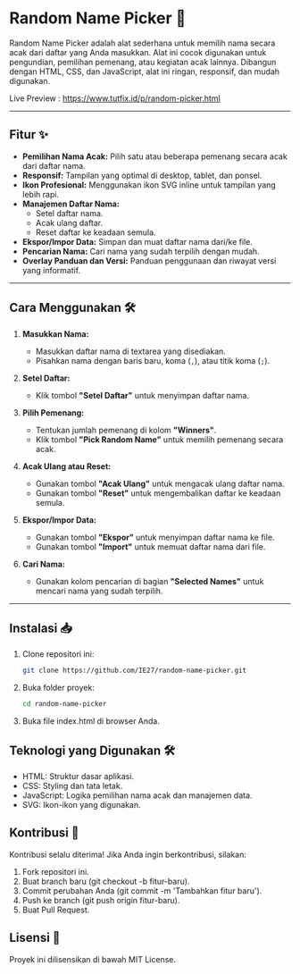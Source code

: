 # Random Name Picker 🎲

Random Name Picker adalah alat sederhana untuk memilih nama secara acak dari daftar yang Anda masukkan. Alat ini cocok digunakan untuk pengundian, pemilihan pemenang, atau kegiatan acak lainnya. Dibangun dengan HTML, CSS, dan JavaScript, alat ini ringan, responsif, dan mudah digunakan.

Live Preview : https://www.tutfix.id/p/random-picker.html

---

## Fitur ✨

- **Pemilihan Nama Acak:** Pilih satu atau beberapa pemenang secara acak dari daftar nama.
- **Responsif:** Tampilan yang optimal di desktop, tablet, dan ponsel.
- **Ikon Profesional:** Menggunakan ikon SVG inline untuk tampilan yang lebih rapi.
- **Manajemen Daftar Nama:**
  - Setel daftar nama.
  - Acak ulang daftar.
  - Reset daftar ke keadaan semula.
- **Ekspor/Impor Data:** Simpan dan muat daftar nama dari/ke file.
- **Pencarian Nama:** Cari nama yang sudah terpilih dengan mudah.
- **Overlay Panduan dan Versi:** Panduan penggunaan dan riwayat versi yang informatif.

---

## Cara Menggunakan 🛠️

1. **Masukkan Nama:**
   - Masukkan daftar nama di textarea yang disediakan.
   - Pisahkan nama dengan baris baru, koma (`,`), atau titik koma (`;`).

2. **Setel Daftar:**
   - Klik tombol **"Setel Daftar"** untuk menyimpan daftar nama.

3. **Pilih Pemenang:**
   - Tentukan jumlah pemenang di kolom **"Winners"**.
   - Klik tombol **"Pick Random Name"** untuk memilih pemenang secara acak.

4. **Acak Ulang atau Reset:**
   - Gunakan tombol **"Acak Ulang"** untuk mengacak ulang daftar nama.
   - Gunakan tombol **"Reset"** untuk mengembalikan daftar ke keadaan semula.

5. **Ekspor/Impor Data:**
   - Gunakan tombol **"Ekspor"** untuk menyimpan daftar nama ke file.
   - Gunakan tombol **"Import"** untuk memuat daftar nama dari file.

6. **Cari Nama:**
   - Gunakan kolom pencarian di bagian **"Selected Names"** untuk mencari nama yang sudah terpilih.

---

## Instalasi 📥

1. Clone repositori ini:
   ```bash
   git clone https://github.com/IE27/random-name-picker.git

2. Buka folder proyek:
    ```bash
    cd random-name-picker

3. Buka file index.html di browser Anda.


## Teknologi yang Digunakan 🛠️
- HTML: Struktur dasar aplikasi.
- CSS: Styling dan tata letak.
- JavaScript: Logika pemilihan nama acak dan manajemen data.
- SVG: Ikon-ikon yang digunakan.

## Kontribusi 🤝
Kontribusi selalu diterima! Jika Anda ingin berkontribusi, silakan:

1. Fork repositori ini.
2. Buat branch baru (git checkout -b fitur-baru).
3. Commit perubahan Anda (git commit -m 'Tambahkan fitur baru').
4. Push ke branch (git push origin fitur-baru).
5. Buat Pull Request.

## Lisensi 📄
Proyek ini dilisensikan di bawah MIT License.
